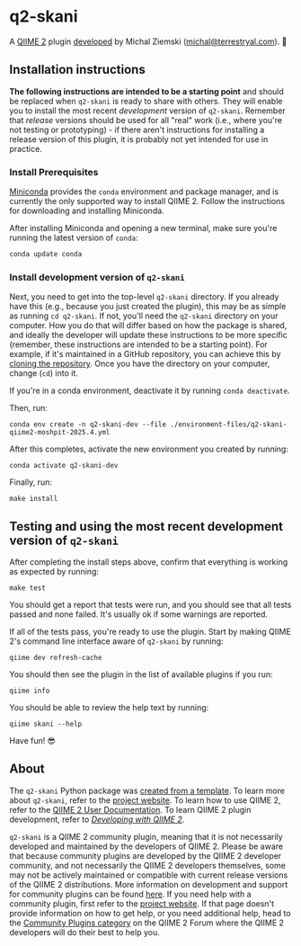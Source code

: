 # q2-skani

A [QIIME 2](https://qiime2.org) plugin [developed](https://develop.qiime2.org) by Michal Ziemski (michal@terrestryal.com). 🔌

## Installation instructions

**The following instructions are intended to be a starting point** and should be replaced when `q2-skani` is ready to share with others.
They will enable you to install the most recent *development* version of `q2-skani`.
Remember that *release* versions should be used for all "real" work (i.e., where you're not testing or prototyping) - if there aren't instructions for installing a release version of this plugin, it is probably not yet intended for use in practice.

### Install Prerequisites

[Miniconda](https://conda.io/miniconda.html) provides the `conda` environment and package manager, and is currently the only supported way to install QIIME 2.
Follow the instructions for downloading and installing Miniconda.

After installing Miniconda and opening a new terminal, make sure you're running the latest version of `conda`:

```bash
conda update conda
```

###  Install development version of `q2-skani`

Next, you need to get into the top-level `q2-skani` directory.
If you already have this (e.g., because you just created the plugin), this may be as simple as running `cd q2-skani`.
If not, you'll need the `q2-skani` directory on your computer.
How you do that will differ based on how the package is shared, and ideally the developer will update these instructions to be more specific (remember, these instructions are intended to be a starting point).
For example, if it's maintained in a GitHub repository, you can achieve this by [cloning the repository](https://docs.github.com/en/repositories/creating-and-managing-repositories/cloning-a-repository).
Once you have the directory on your computer, change (`cd`) into it.

If you're in a conda environment, deactivate it by running `conda deactivate`.


Then, run:

```shell
conda env create -n q2-skani-dev --file ./environment-files/q2-skani-qiime2-moshpit-2025.4.yml
```

After this completes, activate the new environment you created by running:

```shell
conda activate q2-skani-dev
```

Finally, run:

```shell
make install
```

## Testing and using the most recent development version of `q2-skani`

After completing the install steps above, confirm that everything is working as expected by running:

```shell
make test
```

You should get a report that tests were run, and you should see that all tests passed and none failed.
It's usually ok if some warnings are reported.

If all of the tests pass, you're ready to use the plugin.
Start by making QIIME 2's command line interface aware of `q2-skani` by running:

```shell
qiime dev refresh-cache
```

You should then see the plugin in the list of available plugins if you run:

```shell
qiime info
```

You should be able to review the help text by running:

```shell
qiime skani --help
```

Have fun! 😎

## About

The `q2-skani` Python package was [created from a template](https://develop.qiime2.org/en/latest/plugins/tutorials/create-from-template.html).
To learn more about `q2-skani`, refer to the [project website](https://github.com/bokulich-lab/q2-skani).
To learn how to use QIIME 2, refer to the [QIIME 2 User Documentation](https://docs.qiime2.org).
To learn QIIME 2 plugin development, refer to [*Developing with QIIME 2*](https://develop.qiime2.org).

`q2-skani` is a QIIME 2 community plugin, meaning that it is not necessarily developed and maintained by the developers of QIIME 2.
Please be aware that because community plugins are developed by the QIIME 2 developer community, and not necessarily the QIIME 2 developers themselves, some may not be actively maintained or compatible with current release versions of the QIIME 2 distributions.
More information on development and support for community plugins can be found [here](https://library.qiime2.org).
If you need help with a community plugin, first refer to the [project website](https://github.com/bokulich-lab/q2-skani).
If that page doesn't provide information on how to get help, or you need additional help, head to the [Community Plugins category](https://forum.qiime2.org/c/community-contributions/community-plugins/14) on the QIIME 2 Forum where the QIIME 2 developers will do their best to help you.
